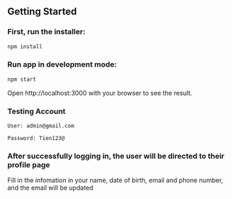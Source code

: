 ## Getting Started

### First, run the installer:

```bash
npm install
```

### Run app in development mode:

```bash
npm start
```

Open http://localhost:3000 with your browser to see the result.

### Testing Account
```
User: admin@gmail.com

Password: Tien123@
```

### After successfully logging in, the user will be directed to their profile page

 Fill in the infomation in your name, date of birth, email and phone number, and the email will be updated
